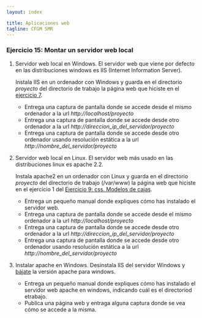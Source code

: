 ```yaml
---
layout: index

title: Aplicaciones web
tagline: CFGM SMR
---
```


### Ejercicio 15: Montar un servidor web local

1. Servidor web local en Windows. El servidor web que viene por defecto en las distribuciones windows es IIS (Internet Information Server).

	Instala IIS en un ordenador con Windows y guarda en el directorio *proyecto* del directorio de trabajo la página web que hiciste en el [ejercicio 7](ej7).
	
	* Entrega una captura de pantalla donde se accede desde el mismo ordenador a la url *http://localhost/proyecto*
	* Entrega una captura de pantalla donde se accede desde otro ordenador a la url *http://direccion_ip_del_servidor/proyecto*
	* Entrega una captura de pantalla donde se accede desde otro ordenador usando resolución estática a la url *http://nombre_del_servidor/proyecto*

2. Servidor web local en Linux. El servidor web más usado en las distribuciones linux es apache 2.2.

	Instala apache2 en un ordenador con Linux y guarda en el directorio *proyecto* del directorio de trabajo (/var/www) la página web que hiciste en el ejercicio 1 del [Ejercicio 9: css. Modelos de cajas](ej9).
	
	* Entrega un pequeño manual donde expliques cómo has instalado el servidor web.
	* Entrega una captura de pantalla donde se accede desde el mismo ordenador a la url *http://localhost/proyecto*
	* Entrega una captura de pantalla donde se accede desde otro ordenador a la url *http://direccion_ip_del_servidor/proyecto*
	* Entrega una captura de pantalla donde se accede desde otro ordenador usando resolución estática a la url *http://nombre_del_servidor/proyecto*

3. Instalar apache en Windows. Desinstala IIS del servidor Windows y [bájate](http://ftp.cixug.es/apache//httpd/binaries/) la versión apache para windows.

	* Entrega un pequeño manual donde expliques cómo has instalado el servidor web apache en windows, indicando cuál es el directoriod etrabajo.
	* Publica una página web y entraga alguna captura donde se vea cómo se accede a la misma.
